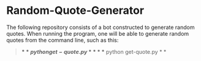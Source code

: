 # Random-Quote-Generator

The following repository consists of a bot constructed to generate random quotes. When running the program, one will be able to generate random quotes from the command line, such as this:
> **$** python get-quote.py
> *
> *
> **$** python get-quote.py
> *
> *

